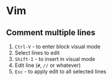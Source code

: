 # Vim

## Comment multiple lines

1.  `Ctrl-V` - to enter block visual mode
1.  Select lines to edit
1.  `Shift-I` - to insert in visual mode
1.  Edit line (`#`, `//` or whatever)
1.  `Esc` - to apply edit to all selected lines
